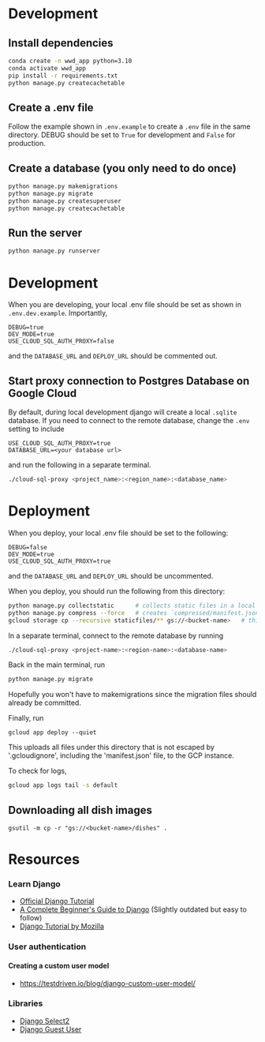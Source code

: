 # Development

## Install dependencies
```bash
conda create -n wwd_app python=3.10
conda activate wwd_app
pip install -r requirements.txt
python manage.py createcachetable
```

## Create a .env file
Follow the example shown in `.env.example` to create a `.env` file in the same directory.
DEBUG should be set to `True` for development and `False` for production.

## Create a database (you only need to do once)
```bash
python manage.py makemigrations
python manage.py migrate
python manage.py createsuperuser
python manage.py createcachetable
```

## Run the server
```bash
python manage.py runserver
```

# Development
When you are developing, your local .env file should be set as shown in `.env.dev.example`. Importantly,
```
DEBUG=true
DEV_MODE=true
USE_CLOUD_SQL_AUTH_PROXY=false
```

and the `DATABASE_URL` and `DEPLOY_URL` should be commented out.

## Start proxy connection to Postgres Database on Google Cloud
By default, during local development django will create a local `.sqlite` database. If you need to connect to the remote database, change the `.env` setting to include
```
USE_CLOUD_SQL_AUTH_PROXY=true
DATABASE_URL=<your database url>
```

and run the following in a separate terminal.

```bash
./cloud-sql-proxy <project_name>:<region_name>:<database_name>
```

# Deployment
When you deploy, your local .env file should be set to the following:
```
DEBUG=false
DEV_MODE=true
USE_CLOUD_SQL_AUTH_PROXY=true
```

and the `DATABASE_URL` and `DEPLOY_URL` should be uncommented. 

When you deploy, you should run the following from this directory:

```bash
python manage.py collectstatic      # collects static files in a local directory called 'staticfiles'
python manage.py compress --force   # creates `compressed/manifest.json`
gcloud storage cp --recursive staticfiles/** gs://<bucket-name>   # this syncs the files collected in 'staticfiles' to the google storage bucket 
```

In a separate terminal, connect to the remote database by running
```bash
./cloud-sql-proxy <project-name>:<region-name>:<database-name>
```

Back in the main terminal, run
```bash
python manage.py migrate
```
Hopefully you won't have to makemigrations since the migration files should already be committed.

Finally, run
```
gcloud app deploy --quiet
```
This uploads all files under this directory that is not escaped by '.gcloudignore', including the 'manifest.json' file,  to the GCP instance.

To check for logs, 
```bash
gcloud app logs tail -s default
```

## Downloading all dish images
```
gsutil -m cp -r "gs://<bucket-name>/dishes" .
```

# Resources
### Learn Django
- [Official Django Tutorial](https://docs.djangoproject.com/en/5.0/intro/)
- [A Complete Beginner's Guide to Django](https://simpleisbetterthancomplex.com/series/beginners-guide/1.11/) (Slightly outdated but easy to follow)
- [Django Tutorial by Mozilla](https://developer.mozilla.org/en-US/docs/Learn/Server-side/Django/)

### User authentication
#### Creating a custom user model
- https://testdriven.io/blog/django-custom-user-model/

### Libraries
- [Django Select2](https://django-select2.readthedocs.io/en/latest/)
- [Django Guest User](https://django-guest-user.readthedocs.io/en/latest/)